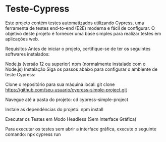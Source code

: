 # Teste-Cypress

Este projeto contém testes automatizados utilizando Cypress, uma ferramenta de testes end-to-end (E2E) moderna e fácil de configurar. O objetivo deste projeto é fornecer uma base simples para realizar testes em aplicações web.

Requisitos
Antes de iniciar o projeto, certifique-se de ter os seguintes softwares instalados:

Node.js (versão 12 ou superior)
npm (normalmente instalado com o Node.js)
Instalação
Siga os passos abaixo para configurar o ambiente de teste Cypress:

Clone o repositório para sua máquina local:
git clone https://github.com/seu-usuario/cypress-simple-project.git

Navegue até a pasta do projeto:
cd cypress-simple-project

Instale as dependências do projeto:
npm install

Executar os Testes em Modo Headless (Sem Interface Gráfica)

Para executar os testes sem abrir a interface gráfica, execute o seguinte comando:
npx cypress run

